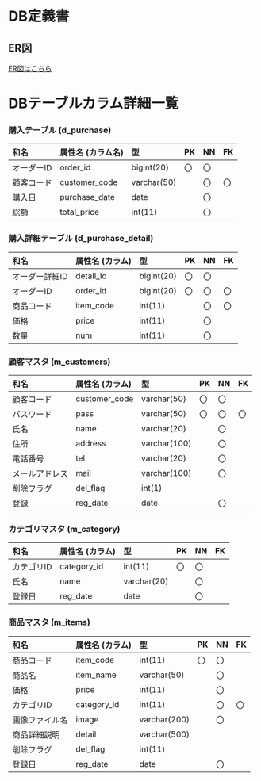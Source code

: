 # DB定義書
## ER図
[ER図はこちら](https://github.com/Aso2001170/2021sys-design/blob/main/ER_all2.md"ER図はこちら")

# DBテーブルカラム詳細一覧

### 購入テーブル (d_purchase)
|和名|属性名 (カラム名) |型 |PK|NN|FK|
|:---|:---|:---|:---|:---|:---|
|オーダーID|order_id|bigint(20)|〇|〇||
|顧客コード|customer_code|varchar(50)||〇|〇|
|購入日|purchase_date|date ||〇||
|総額|total_price|int(11)||〇||

### 購入詳細テーブル (d_purchase_detail)
|和名|属性名 (カラム) |型|PK|NN|FK|
|:---|:---|:---|:---|:---|:---|
|オーダー詳細ID|detail_id|bigint(20)|〇|〇||
|オーダーID|order_id |bigint(20)|〇|〇|〇|
|商品コード|item_code|int(11)||〇|〇|
|価格|price|int(11)||〇||
|数量|num|int(11)||〇||

### 顧客マスタ (m_customers)
|和名|属性名 (カラム) |型|PK|NN|FK|
|:---|:---|:---|:---|:---|:---|
|顧客コード|customer_code|varchar(50)|〇|〇||
|パスワード|pass|varchar(50)|〇|〇|〇|
|氏名|name|varchar(20)||〇||
|住所|address|varchar(100)||〇||
|電話番号|tel|varchar(20)||〇||
|メールアドレス|mail|varchar(100)||〇||
|削除フラグ|del_flag |int(1)||||
|登録|reg_date |date||〇||

### カテゴリマスタ (m_category)
|和名|属性名 (カラム) |型|PK|NN|FK|
|:---|:---|:---|:---|:---|:---|
|カテゴリID|category_id|int(11)|〇|〇||
|氏名|name|varchar(20)||〇||
|登録日|reg_date|date||〇||

### 商品マスタ (m_items)
|和名|属性名 (カラム) |型|PK|NN|FK|
|:---|:---|:---|:---|:---|:---|
|商品コード|item_code|int(11)|〇|〇||
|商品名|item_name|varchar(50)||〇||
|価格|price|int(11)||〇||
|カテゴリID|category_id|int(11)||〇|〇|
|画像ファイル名|image|varchar(200)||〇||
|商品詳細説明|detail|varchar(500)||||
|削除フラグ|del_flag |int(11)||||
|登録日|reg_date |date||〇||

